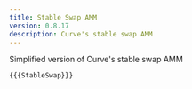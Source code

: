 ```yaml
---
title: Stable Swap AMM
version: 0.8.17
description: Curve's stable swap AMM
---
```


Simplified version of Curve's stable swap AMM

```solidity
{{{StableSwap}}}
```
